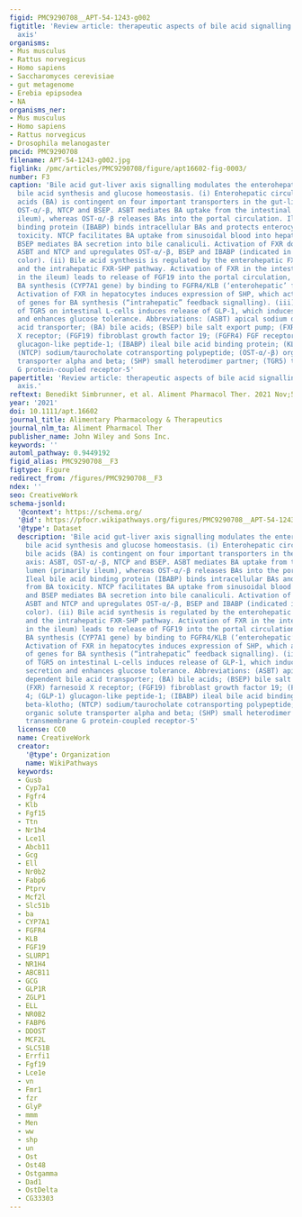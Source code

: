 ```yaml
---
figid: PMC9290708__APT-54-1243-g002
figtitle: 'Review article: therapeutic aspects of bile acid signalling in the gut‐liver
  axis'
organisms:
- Mus musculus
- Rattus norvegicus
- Homo sapiens
- Saccharomyces cerevisiae
- gut metagenome
- Erebia epipsodea
- NA
organisms_ner:
- Mus musculus
- Homo sapiens
- Rattus norvegicus
- Drosophila melanogaster
pmcid: PMC9290708
filename: APT-54-1243-g002.jpg
figlink: /pmc/articles/PMC9290708/figure/apt16602-fig-0003/
number: F3
caption: 'Bile acid gut‐liver axis signalling modulates the enterohepatic circulation,
  bile acid synthesis and glucose homeostasis. (i) Enterohepatic circulation of bile
  acids (BA) is contingent on four important transporters in the gut‐liver axis: ASBT,
  OST‐α/‐β, NTCP and BSEP. ASBT mediates BA uptake from the intestinal lumen (primarily
  ileum), whereas OST‐α/‐β releases BAs into the portal circulation. Ileal bile acid
  binding protein (IBABP) binds intracellular BAs and protects enterocytes from BA
  toxicity. NTCP facilitates BA uptake from sinusoidal blood into hepatocytes, and
  BSEP mediates BA secretion into bile canaliculi. Activation of FXR downregulates
  ASBT and NTCP and upregulates OST‐α/‐β, BSEP and IBABP (indicated in red and green
  color). (ii) Bile acid synthesis is regulated by the enterohepatic FXR‐FGF19 pathway,
  and the intrahepatic FXR‐SHP pathway. Activation of FXR in the intestines (primarily
  in the ileum) leads to release of FGF19 into the portal circulation, which represses
  BA synthesis (CYP7A1 gene) by binding to FGFR4/KLB (‘enterohepatic’ feedback signalling).
  Activation of FXR in hepatocytes induces expression of SHP, which acts as a transrepressor
  of genes for BA synthesis (“intrahepatic” feedback signalling). (iii) Activation
  of TGR5 on intestinal L‐cells induces release of GLP‐1, which induces insulin secretion
  and enhances glucose tolerance. Abbreviations: (ASBT) apical sodium dependent bile
  acid transporter; (BA) bile acids; (BSEP) bile salt export pump; (FXR) farnesoid
  X receptor; (FGF19) fibroblast growth factor 19; (FGFR4) FGF receptor 4; (GLP‐1)
  glucagon‐like peptide‐1; (IBABP) ileal bile acid binding protein; (KLB) beta‐klotho;
  (NTCP) sodium/taurocholate cotransporting polypeptide; (OST‐α/‐β) organic solute
  transporter alpha and beta; (SHP) small heterodimer partner; (TGR5) transmembrane
  G protein‐coupled receptor‐5'
papertitle: 'Review article: therapeutic aspects of bile acid signalling in the gut‐liver
  axis.'
reftext: Benedikt Simbrunner, et al. Aliment Pharmacol Ther. 2021 Nov;54(10):1243-1262.
year: '2021'
doi: 10.1111/apt.16602
journal_title: Alimentary Pharmacology & Therapeutics
journal_nlm_ta: Aliment Pharmacol Ther
publisher_name: John Wiley and Sons Inc.
keywords: ''
automl_pathway: 0.9449192
figid_alias: PMC9290708__F3
figtype: Figure
redirect_from: /figures/PMC9290708__F3
ndex: ''
seo: CreativeWork
schema-jsonld:
  '@context': https://schema.org/
  '@id': https://pfocr.wikipathways.org/figures/PMC9290708__APT-54-1243-g002.html
  '@type': Dataset
  description: 'Bile acid gut‐liver axis signalling modulates the enterohepatic circulation,
    bile acid synthesis and glucose homeostasis. (i) Enterohepatic circulation of
    bile acids (BA) is contingent on four important transporters in the gut‐liver
    axis: ASBT, OST‐α/‐β, NTCP and BSEP. ASBT mediates BA uptake from the intestinal
    lumen (primarily ileum), whereas OST‐α/‐β releases BAs into the portal circulation.
    Ileal bile acid binding protein (IBABP) binds intracellular BAs and protects enterocytes
    from BA toxicity. NTCP facilitates BA uptake from sinusoidal blood into hepatocytes,
    and BSEP mediates BA secretion into bile canaliculi. Activation of FXR downregulates
    ASBT and NTCP and upregulates OST‐α/‐β, BSEP and IBABP (indicated in red and green
    color). (ii) Bile acid synthesis is regulated by the enterohepatic FXR‐FGF19 pathway,
    and the intrahepatic FXR‐SHP pathway. Activation of FXR in the intestines (primarily
    in the ileum) leads to release of FGF19 into the portal circulation, which represses
    BA synthesis (CYP7A1 gene) by binding to FGFR4/KLB (‘enterohepatic’ feedback signalling).
    Activation of FXR in hepatocytes induces expression of SHP, which acts as a transrepressor
    of genes for BA synthesis (“intrahepatic” feedback signalling). (iii) Activation
    of TGR5 on intestinal L‐cells induces release of GLP‐1, which induces insulin
    secretion and enhances glucose tolerance. Abbreviations: (ASBT) apical sodium
    dependent bile acid transporter; (BA) bile acids; (BSEP) bile salt export pump;
    (FXR) farnesoid X receptor; (FGF19) fibroblast growth factor 19; (FGFR4) FGF receptor
    4; (GLP‐1) glucagon‐like peptide‐1; (IBABP) ileal bile acid binding protein; (KLB)
    beta‐klotho; (NTCP) sodium/taurocholate cotransporting polypeptide; (OST‐α/‐β)
    organic solute transporter alpha and beta; (SHP) small heterodimer partner; (TGR5)
    transmembrane G protein‐coupled receptor‐5'
  license: CC0
  name: CreativeWork
  creator:
    '@type': Organization
    name: WikiPathways
  keywords:
  - Gusb
  - Cyp7a1
  - Fgfr4
  - Klb
  - Fgf15
  - Ttn
  - Nr1h4
  - Lce1l
  - Abcb11
  - Gcg
  - Ell
  - Nr0b2
  - Fabp6
  - Ptprv
  - Mcf2l
  - Slc51b
  - ba
  - CYP7A1
  - FGFR4
  - KLB
  - FGF19
  - SLURP1
  - NR1H4
  - ABCB11
  - GCG
  - GLP1R
  - ZGLP1
  - ELL
  - NR0B2
  - FABP6
  - DDOST
  - MCF2L
  - SLC51B
  - Errfi1
  - Fgf19
  - Lce1e
  - vn
  - Fmr1
  - fzr
  - GlyP
  - mmm
  - Men
  - ww
  - shp
  - un
  - Ost
  - Ost48
  - Ostgamma
  - Dad1
  - OstDelta
  - CG33303
---
```

